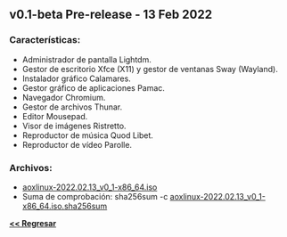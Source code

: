 ## v0.1-beta Pre-release - 13 Feb 2022
### Características:
  - Administrador de pantalla Lightdm.
  - Gestor de escritorio Xfce (X11) y gestor de ventanas Sway (Wayland).
  - Instalador gráfico Calamares.
  - Gestor gráfico de aplicaciones Pamac.
  - Navegador Chromium.
  - Gestor de archivos Thunar.
  - Editor Mousepad.
  - Visor de imágenes Ristretto.
  - Reproductor de música Quod Libet.
  - Reproductor de vídeo Parolle.

### Archivos:
  - [aoxlinux-2022.02.13_v0_1-x86_64.iso](https://github.com/aoxlinux/aoxlinux/releases/download/v0.1-beta/aoxlinux-2022.02.13_v0_1-x86_64.iso)
  - Suma de comprobación: sha256sum -c [aoxlinux-2022.02.13_v0_1-x86_64.iso.sha256sum](https://github.com/aoxlinux/aoxlinux/releases/download/v0.1-beta/aoxlinux-2022.02.13_v0_1-x86_64.iso.sha256sum)


**[<< Regresar](./)**